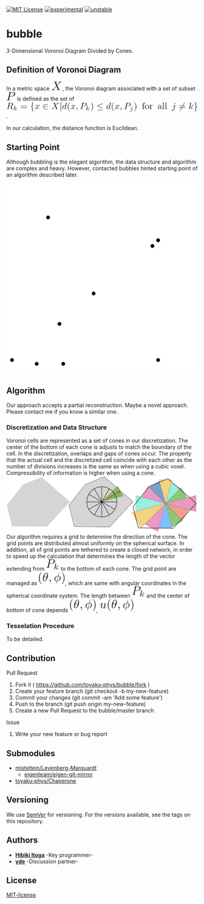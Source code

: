 [![MIT License](http://img.shields.io/badge/license-MIT-blue.svg?style=flat)](LICENSE)
[![experimental](http://badges.github.io/stability-badges/dist/experimental.svg)](http://github.com/badges/stability-badges)
[![unstable](http://badges.github.io/stability-badges/dist/unstable.svg)](http://github.com/badges/stability-badges)


# bubble
3-Dimensional Voronoi Diagram Divided by Cones.

## Definition of Voronoi Diagram
In a metric space ![X](doc/fig/X.svg), the Voronoi diagram associated with a set of subset ![P](doc/fig/P.svg) is defined as the set of 
![Rk](doc/fig/Rk.svg).

In our calculation, the distance function is Euclidean.

## Starting Point
Although bubbling is the elegant algorithm, the data structure and algorithm are complex and heavy.
However, contacted bubbles hinted starting point of an algorithm described later.

![bubbling](doc/fig/Voronoi_growth_euclidean.gif)


## Algorithm
Our approach accepts a partial reconstruction.
Maybe a novel approach. 
Please contact me if you know a similar one.

### Discretization and Data Structure
Voronoi cells are represented as a set of cones in our discretization.
The center of the bottom of each cone is adjusts to match the boundary of the cell.
In the discretization, overlaps and gaps of cones occur.
The property that the actual cell and the discretized cell coincide with each other as the number of divisions increases is the same as when using a cubic voxel.
Compressibility of information is higher when using a cone.
![bubbling](doc/fig/discretization.jpeg)
Our algorithm requires a grid to determine the direction of the cone.
The grid points are distributed almost uniformly on the spherical surface.
In addition, all of grid points are tethered to create a closed network, in order to speed up the calculation that determines the length of the vector extending from ![Pk](doc/fig/Pk.svg) to the bottom of each cone.
The grid point are managed as ![theta_phi](doc/fig/theta_phi.svg), which are same with angular coordinates in the spherical coordinate system.
The length between ![Pk](doc/fig/Pk.svg) and the center of bottom of cone depends ![theta_phi](doc/fig/theta_phi.svg), ![u_func](doc/fig/u_func.svg).

### Tesselation Procedure
To be detailed.

## Contribution
Pull Request

1. Fork it ( https://github.com/toyaku-phys/bubble/fork )
2. Create your feature branch (git checkout -b my-new-feature)
3. Commit your changes (git commit -am 'Add some feature')
4. Push to the branch (git push origin my-new-feature)
5. Create a new Pull Request to the bubble/master branch

Issue

1. Write your new feature or bug report

## Submodules
- [misteltein/Levenberg-Marquardt](https://github.com/misteltein/Levenberg-Marquardt)
	- [eigenteam/eigen-git-mirror](https://github.com/eigenteam/eigen-git-mirror)
- [toyaku-phys/Chaperone](https://github.com/toyaku-phys/Chaperone)


## Versioning
We use [SemVer](http://semver.org/) for versioning. 
For the versions available, see the tags on this repository.

## Authors
* [**Hibiki Itoga**](https://github.com/misteltein) -Key programmer-
* [**yde**](https://github.com/master-yde) -Discussion partner-

## License
[MIT-license](LICENSE)